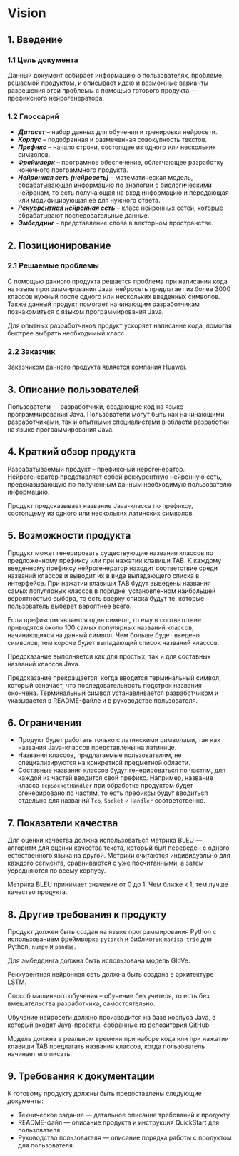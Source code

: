 # Vision

## 1. Введение

### 1.1 Цель документа

Данный документ собирает информацию о пользователях, проблеме, решаемой продуктом, и описывает идею и возможные варианты разрешения этой проблемы с помощью готового продукта — префиксного нейрогенератора.

### 1.2 Глоссарий

- ***Датасет*** – набор данных для обучения и тренировки нейросети.  
- ***Корпус*** – подобранная и размеченная совокупность текстов.  
- ***Префикс*** – начало строки, состоящее из одного или нескольких символов.  
- ***Фреймворк*** – програмное обеспечение, облегчающее разработку конечного программного продукта.   
- ***Нейронная сеть (нейросеть)*** – математическая модель, обрабатывающая информацию по аналогии с биологическими нейронам, то есть получающая на вход информацию и передающая или модифицирующая ее для нужного ответа.  
- ***Рекуррентная нейронная сеть*** – класс нейронных сетей, которые обрабатывают последовательные данные.  
- ***Эмбеддинг*** – представление слова в векторном пространстве. 

## 2. Позиционирование

### 2.1 Решаемые проблемы

С помощью данного продукта решается проблема при написании кода на языке программирования Java: нейросеть предлагает из более 3000 классов нужный после одного или нескольких введенных символов. Также данный продукт помогает начинающим разработчикам познакомиться с языком программирования Java.

Для опытных разработчиков продукт ускоряет написание кода, помогая быстрее выбрать необходимый класс.

### 2.2 Заказчик

Заказчиком данного продукта является компания Huawei.

## 3. Описание пользователей

Пользователи — разработчики, создающие код на языке программирования Java. Пользователи могут быть как начинающими разработчиками, так и опытными специалистами в области разработки на языке программирования Java.

## 4. Краткий обзор продукта

Разрабатываемый продукт – префиксный нерогенератор. Нейрогенератор представляет собой реккурентную нейронную сеть, предсказывающую по полученным данным необходимую пользователю информацию.

Продукт предсказывает название Java-класса по префиксу, состоящему из одного или нескольких латинских символов.

## 5. Возможности продукта

Продукт может генерировать существующие названия классов по предложенному префиксу или при нажатии клавиши TAB. К каждому введенному префиксу нейрогенератор находит соответствие среди названий классов и выводит их в виде выпадающего списка в интерфейсе. При нажатии клавиши TAB будут выведены названия самых популярных классов в порядке, установленном наибольшей вероятностью выбора, то есть вверху списка будут те, которые пользователь выберет вероятнее всего. 

Если префиксом является один символ, то ему в соответствие приводятся около 100 самых популярных названий классов, начинающихся на данный символ. Чем больше будет введено символов, тем короче будет выпадающий список названий классов.

Предсказание выполняется как для простых, так и для составных названий классов Java.

Предсказание прекращается, когда вводится терминальный символ, который означает, что последовательность подстрок названия окончена. Терминальный символ устанавливается разработчиком и указывается в README-файле и в руководстве пользователя.

## 6. Ограничения

- Продукт будет работать только с латинскими символами, так как названия Java-классов представлены на латинице.  
- Названия классов, предлагаемые пользователям, не специализируются на конкретной предметной области.  
- Составные названия классов будут генерироваться по частям, для каждой из частей вводится свой префикс. Например, название класса `TcpSocketHandler` при обработке продуктом будет сгенерировано по частям, то есть префиксы будут вводиться отдельно для названий `Tcp`, `Socket` и `Handler` соответственно.

## 7. Показатели качества

Для оценки качества должна использоваться метрика BLEU — алгоритм для оценки качества текста, который был переведен с одного естественного языка на другой. Метрики считаются индивидуально для каждого сегмента, сравниваются с уже посчитанными, а затем усредняются по всему корпусу.

Метрика BLEU принимает значение от 0 до 1. Чем ближе к 1, тем лучше качество продукта.

## 8. Другие требования к продукту

Продукт должен быть создан на языке программирования Python с использованием фреймворка `pytorch` и библиотек `marisa-trie` для Python, `numpy` и `pandas`. 

Для эмбеддинга должна быть использована модель GloVe. 

Реккурентная нейронная сеть должна быть создана в архитектуре LSTM.  

Способ машинного обучения – обучение без учителя, то есть без вмешательства разработчика, самостоятельно.  

Обучение нейросети должно производится на базе корпуса Java, в который входят Java-проекты, собранные из репозитория GitHub.

Модель должна в реальном времени при наборе кода или при нажатии клавиши TAB предлагать названия классов, когда пользователь начинает его писать.

## 9. Требования к документации

К готовому продукту должны быть предоставлены следующие документы:

- Техническое задание — детальное описание требований к продукту.
- README-файл — описание продукта и инструкция QuickStart для пользователя.
- Руководство пользователя — описание порядка работы с продуктом для пользователя.

